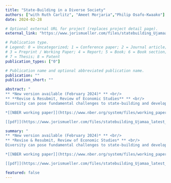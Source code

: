 ```yaml
---
title: "State-Building in a Diverse Society"
authors: ["with Ruth Carlitz", "Ameet Morjaria","Philip Osafo-Kwaako"]
date: 2024-02-28

# Optional external URL for project (replaces project detail page).
external_link: "https://www.jorismueller.com/files/statebuilding_Ujamaa_latest_draft.pdf"

# Publication type.
# Legend: 0 = Uncategorized; 1 = Conference paper; 2 = Journal article;
# 3 = Preprint / Working Paper; 4 = Report; 5 = Book; 6 = Book section;
# 7 = Thesis; 8 = Patent
publication_types: ["0"]

# Publication name and optional abbreviated publication name.
publication: ""
publication_short: ""

abstract: "
** *New version available (February 2024)* ** <br/>
** **Revise & Resubmit, Review of Economic Studies** ** <br/>
Diversity can pose fundamental challenges to state-building and development. The Tanzanian Ujamaa policy — one of post-colonial Africa’s largest state-building experiments — addressed these challenges by resettling a diverse population in planned villages, where children received political education. We combine differences in exposure to Ujamaa across space and age to identify long-term impacts of the policy. Analysis of contemporary surveys shows persistent, positive effects on national identity and state legitimacy. Exposed cohorts are also more likely to marry across ethnic lines. Our preferred interpretation, supported by evidence that considers alternative hypotheses, is that changes to educational content drive our results. Our findings also point to trade-offs associated with state-building: while the policy contributed to establishing the new state as a legitimate central authority, simultaneously it lowered demands for democratic accountability. <br/>

*[[NBER working paper]](https://www.nber.org/system/files/working_papers/w30731/w30731.pdf/)* <br/>

[[pdf]](https://www.jorismueller.com/files/statebuilding_Ujamaa_latest_draft.pdf/)"

summary: "
** *New version available (February 2024)* ** <br/>
** *Revise & Resubmit, Review of Economic Studies* ** <br/>
Diversity can pose fundamental challenges to state-building and development. The Tanzanian Ujamaa policy — one of post-colonial Africa’s largest state-building experiments — addressed these challenges by resettling a diverse population in planned villages, where children received political education. We combine differences in exposure to Ujamaa across space and age to identify long-term impacts of the policy. Analysis of contemporary surveys shows persistent, positive effects on national identity and state legitimacy. Exposed cohorts are also more likely to marry across ethnic lines. Our preferred interpretation, supported by evidence that considers alternative hypotheses, is that changes to educational content drive our results. Our findings also point to trade-offs associated with state-building: while the policy contributed to establishing the new state as a legitimate central authority, simultaneously it lowered demands for democratic accountability. <br/>

*[[NBER working paper]](https://www.nber.org/system/files/working_papers/w30731/w30731.pdf/)* <br/>

[[pdf]](https://www.jorismueller.com/files/statebuilding_Ujamaa_latest_draft.pdf/)"

featured: false
---
```

